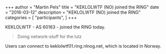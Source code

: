 +++
author = "Martin Pels"
title = "KEKLOLWTF (NO) joined the RING"
date = "2016-03-12"
description = "KEKLOLWTF (NO) joined the RING"
categories = [
    "participants",
]
+++

KEKLOLWTF - AS 60163 - joined the RING today.

> Doing network-stuff for the lulz

Users can connect to keklolwtf01.ring.nlnog.net, which is located in Norway.


